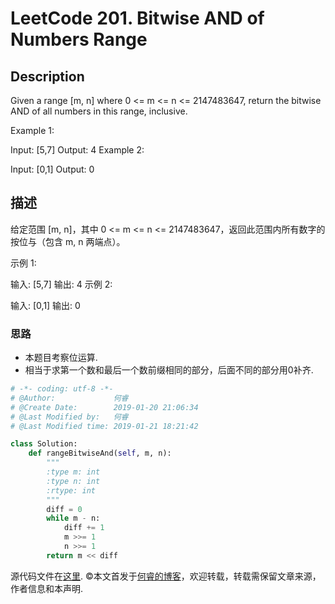 # LeetCode 201. Bitwise AND of Numbers Range

## Description

Given a range [m, n] where 0 <= m <= n <= 2147483647, return the bitwise AND of all numbers in this range, inclusive.

Example 1:

Input: [5,7]
Output: 4
Example 2:

Input: [0,1]
Output: 0

## 描述

给定范围 [m, n]，其中 0 <= m <= n <= 2147483647，返回此范围内所有数字的按位与（包含 m, n 两端点）。

示例 1: 

输入: [5,7]
输出: 4
示例 2:

输入: [0,1]
输出: 0

### 思路

* 本题目考察位运算.
* 相当于求第一个数和最后一个数前缀相同的部分，后面不同的部分用0补齐.

```python
# -*- coding: utf-8 -*-
# @Author:             何睿
# @Create Date:        2019-01-20 21:06:34
# @Last Modified by:   何睿
# @Last Modified time: 2019-01-21 18:21:42

class Solution:
    def rangeBitwiseAnd(self, m, n):
        """
        :type m: int
        :type n: int
        :rtype: int
        """
        diff = 0
        while m - n:
            diff += 1
            m >>= 1
            n >>= 1
        return m << diff
```

源代码文件在[这里](https://github.com/ruicore/Algorithm/blob/master/Leetcode/2019-01-20-201-Bitwise-AND-of-Numbers-Range.py).
©本文首发于[何睿的博客](https://www.ruicore.cn/leetcode-201-bitwise-and-of-numbers-range/)，欢迎转载，转载需保留文章来源，作者信息和本声明.
